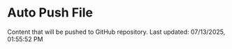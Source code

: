 # Auto Push File

Content that will be pushed to GitHub repository.
Last updated: 07/13/2025, 01:55:52 PM